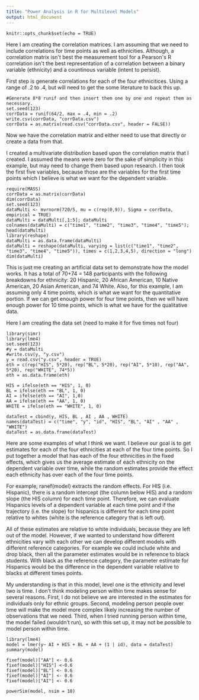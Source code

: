 ```yaml
---
title: "Power Analysis in R for Multilevel Models"
output: html_document
---
```


```{r setup, include=FALSE}
knitr::opts_chunk$set(echo = TRUE)
```
Here I am creating the correlation matrices.  I am assuming that we need to include correlations for time points as well as ethnicities.  Although, a correlation matrix isn't best the measurement tool for a Pearson's R correlation isn't the best representation of a correlation between a binary variable (ethnicity) and a countinous variable (intent to persist). 

First step is generate correlations for each of the four ethnicitices.  Using a range of .2 to .4, but will need to get the some literature to back this up. 
```{r}
#Generate 8*8 runif and then insert them one by one and repeat them as necessary.
set.seed(123)
corrData = runif(64/2, max = .4, min = .2)
write.csv(corrData, "corrData.csv")
corrData = as.matrix(read.csv("corrData.csv", header = FALSE))
```
Now we have the correlation matrix and either need to use that directly or create a data from that.

I created a multivariate distribution based upon the correlation matrix that I created.  I assumed the means were zero for the sake of simplicity in this example, but may need to change them based upon research.  I then took the first five variables, because those are the variables for the first time points which I believe is what we want for the dependent variable.  
```{r}
require(MASS)
corrData = as.matrix(corrData)
dim(corrData)
set.seed(123)
dataMulti <- mvrnorm(720/5, mu = c(rep(0,9)), Sigma = corrData, empirical = TRUE)
dataMulti = dataMulti[,1:5]; dataMulti
colnames(dataMulti) = c("time1", "time2", "time3", "time4", "time5"); head(dataMulti)
library(reshape)
dataMulti = as.data.frame(dataMulti)
dataMulti = reshape(dataMulti, varying = list(c("time1", "time2", "time3", "time4", "time5")), times = c(1,2,3,4,5), direction = "long")
dim(dataMulti)

```
This is just me creating an artificial data set to demonstrate how the model works.  It has a total of 70+74 = 148 participants with the following breakdowns for ethnicity:  20 Hispanic, 20 African American, 10 Native American, 20 Asian American, and 74 White.  Also, for this example, I am assuming only 4 time points, which is what we want for the quantitative portion.  If we can get enough power for four time points, then we will have enough power for 10 time points, which is what we have for the qualitative data. 

Here I am creating the data set (need to make it for five times not four)

```{r}
library(simr)
library(lme4)
set.seed(123)
#y = dataMulti
#write.csv(y, "y.csv")
y = read.csv("y.csv", header = TRUE)
eth = c(rep("HIS", 5*20), rep("BL", 5*20), rep("AI", 5*10), rep("AA", 5*20), rep("WHITE", 74*5))
eth = as.data.frame(eth)

HIS = ifelse(eth == "HIS", 1, 0)
BL = ifelse(eth == "BL", 1, 0)
AI = ifelse(eth == "AI", 1,0)
AA = ifelse(eth == "AA", 1, 0)
WHITE = ifelse(eth == "WHITE", 1, 0)

dataTest = cbind(y, HIS, BL , AI , AA , WHITE)
names(dataTest) = c("time", "y", "id", "HIS", "BL", "AI" , "AA" , "WHITE")
dataTest = as.data.frame(dataTest)
```
Here are some examples of what I think we want.  I believe our goal is to get estimates for each of the four ethnicities at each of the four time points.  So I put together a model that has each of the four ethnicities in the fixed effects, which gives us the average estimate of each ethnicity on the dependent variable over time, while the random estimates provide the effect each ethnicity has over each of the four time points.  

For example, ranef(model) extracts the random effects.  For HIS (i.e. Hispanic), there is a random intercept (the column below HIS) and a random slope (the HIS column) for each time point.  Therefore, we can evaluate Hispanics levels of a dependent variable at each time point and if the trajectory (i.e. the slope) for hispanics is different for each time point relative to whites (white is the reference category that is left out). 

All of these estimates are relative to white individuals, because they are left out of the model.  However, if we wanted to understand how different ethnicities vary with each other we can develop different models with different reference categories.  For example we could include white and drop black, then all the parameter estimates would be in reference to black students. With black as the reference category, the parameter estimate for Hispanics would be the difference in the dependent variable relative to blacks at different times points. 

My understanding is that in this model, level one is the ethnicity and level two is time.  I don’t think modeling person within time makes sense for several reasons.  First, I do not believe we are interested in the estimates for individuals only for ethnic groups.  Second, modeling person people over time will make the model more complex likely increasing the number of observations that we need.  Third, when I tried running person within time, the model failed (wouldn’t run), so with this set up, it may not be possible to model person within time.
```{r}
library(lme4)
model = lmer(y~ AI + HIS + BL + AA + (1 | id), data = dataTest)
summary(model)
```

```{r}
fixef(model)["AA"] <- 0.6
fixef(model)["HIS"] <-0.6
fixef(model)["BL"] <- 0.6
fixef(model)["AI"] <- 0.6
fixef(model)["AI"] <- 0.6

powerSim(model, nsim = 10)
```
